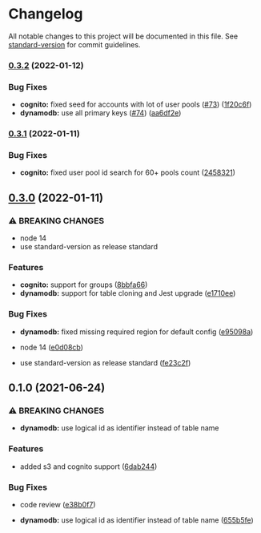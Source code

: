 # Changelog

All notable changes to this project will be documented in this file. See [standard-version](https://github.com/conventional-changelog/standard-version) for commit guidelines.

### [0.3.2](https://github.com/purple-technology/serverless-seed-plugin/compare/v0.3.1...v0.3.2) (2022-01-12)


### Bug Fixes

* **cognito:** fixed seed for accounts with lot of user pools ([#73](https://github.com/purple-technology/serverless-seed-plugin/issues/73)) ([1f20c6f](https://github.com/purple-technology/serverless-seed-plugin/commit/1f20c6f234af5217ab30692c65254342e44b7a71))
* **dynamodb:** use all primary keys ([#74](https://github.com/purple-technology/serverless-seed-plugin/issues/74)) ([aa6df2e](https://github.com/purple-technology/serverless-seed-plugin/commit/aa6df2e3fb6691ec00bb5704ba750e64ea65fe9f))

### [0.3.1](https://github.com/purple-technology/serverless-seed-plugin/compare/v0.3.0...v0.3.1) (2022-01-11)


### Bug Fixes

* **cognito:** fixed user pool id search for 60+ pools count ([2458321](https://github.com/purple-technology/serverless-seed-plugin/commit/245832162703f19db85e793deca93e57b244922a))

## [0.3.0](https://github.com/purple-technology/serverless-seed-plugin/compare/v0.1.0...v0.3.0) (2022-01-11)


### ⚠ BREAKING CHANGES

* node 14
* use standard-version as release standard

### Features

* **cognito:** support for groups ([8bbfa66](https://github.com/purple-technology/serverless-seed-plugin/commit/8bbfa66385719201084ef49d0cd7314d7701dadd))
* **dynamodb:** support for table cloning and Jest upgrade ([e1710ee](https://github.com/purple-technology/serverless-seed-plugin/commit/e1710ee3fcdf360ebf6cf94ce8a5ab42fc196d81))


### Bug Fixes

* **dynamodb:** fixed missing required region for default config ([e95098a](https://github.com/purple-technology/serverless-seed-plugin/commit/e95098a7e4ff6d0e1da49a0e0c65dcf6cebf9043))


* node 14 ([e0d08cb](https://github.com/purple-technology/serverless-seed-plugin/commit/e0d08cb659bf7c3fd67e8476b4dba90ddeae9539))
* use standard-version as release standard ([fe23c2f](https://github.com/purple-technology/serverless-seed-plugin/commit/fe23c2fa72342d0f6aedc31752b84ad5e61d4c38))

## 0.1.0 (2021-06-24)


### ⚠ BREAKING CHANGES

* **dynamodb:**  use logical id as identifier instead of table name

### Features

* added s3 and cognito support ([6dab244](https://github.com/purple-technology/serverless-seed-plugin/commit/6dab244c1d44eb45772604271e9b309f4af0f426))


### Bug Fixes

* code review ([e38b0f7](https://github.com/purple-technology/serverless-seed-plugin/commit/e38b0f7b9ba05e775c6f5ae7c04b807baa8ebaff))


* **dynamodb:**  use logical id as identifier instead of table name ([655b5fe](https://github.com/purple-technology/serverless-seed-plugin/commit/655b5fe459d776f2152683d7df74c30b000cb290))
